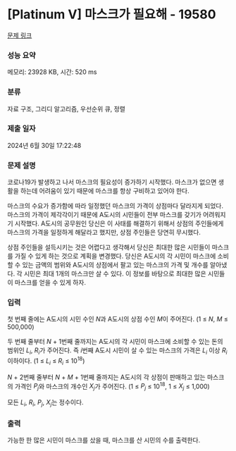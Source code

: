 # [Platinum V] 마스크가 필요해 - 19580 

[문제 링크](https://www.acmicpc.net/problem/19580) 

### 성능 요약

메모리: 23928 KB, 시간: 520 ms

### 분류

자료 구조, 그리디 알고리즘, 우선순위 큐, 정렬

### 제출 일자

2024년 6월 30일 17:22:48

### 문제 설명

<p>코로나19가 발생하고 나서 마스크의 필요성이 증가하기 시작했다. 마스크가 없으면 생활을 하는데 어려움이 있기 때문에 마스크를 항상 구비하고 있어야 한다.</p>

<p>마스크의 수요가 증가함에 따라 일정했던 마스크의 가격이 상점마다 달라지게 되었다. 마스크의 가격이 제각각이기 때문에 A도시의 시민들이 전부 마스크를 갖기가 어려워지기 시작했다. A도시의 공무원인 당신은 이 사태를 해결하기 위해서 상점의 주인들에게 마스크의 가격을 일정하게 해달라고 했지만, 상점 주인들은 당연히 무시했다.</p>

<p>상점 주인들을 설득시키는 것은 어렵다고 생각해서 당신은 최대한 많은 시민들이 마스크를 가질 수 있게 하는 것으로 계획을 변경했다. 당신은 A도시의 각 시민이 마스크에 소비할 수 있는 금액의 범위와 A도시의 상점에서 팔고 있는 마스크의 가격 및 개수를 알아냈다. 각 시민은 최대 1개의 마스크만 살 수 있다. 이 정보를 바탕으로 최대한 많은 시민들이 마스크를 얻을 수 있게 하자.</p>

### 입력 

 <p>첫 번째 줄에는 A도시의 시민 수인 <em>N</em>과 A도시의 상점 수인 <em>M</em>이 주어진다. (1 ≤ <em>N</em>, <em>M</em> ≤ 500,000)</p>

<p>두 번째 줄부터 <em>N</em> + 1번째 줄까지는 A도시의 각 시민이 마스크에 소비할 수 있는 돈의 범위인 <em>L<sub>i</sub></em>, <em>R<sub>i</sub></em>가 주어진다. 즉 <em>i</em>번째 A도시 시민이 살 수 있는 마스크의 가격은 <em>L<sub>i</sub></em> 이상 <em>R<sub>i</sub></em> 이하이다. (1 ≤ <em>L<sub>i</sub></em> ≤ <em>R<sub>i</sub></em> ≤ 10<sup>18</sup>)</p>

<p><em>N</em> + 2번째 줄부터 <em>N</em> + <em>M</em> + 1번째 줄까지는 A도시의 각 상점이 판매하고 있는 마스크의 가격인 <em>P<sub>j</sub></em>와 마스크의 개수인 <em>X<sub>j</sub></em>가 주어진다. (1 ≤ <em>P<sub>j</sub></em> ≤ 10<sup>18</sup>, 1 ≤ <em>X<sub>j</sub></em> ≤ 1,000)</p>

<p>모든 <em>L<sub>i</sub></em>, <em>R<sub>i</sub></em>, <em>P<sub>j</sub></em>, <em>X<sub>j</sub></em>는 정수이다.</p>

### 출력 

 <p>가능한 한 많은 시민이 마스크를 샀을 때, 마스크를 산 시민의 수를 출력한다.</p>

